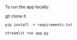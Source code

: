 
To run the app locally:

git clone it

`pip install -r requirements.txt`

`streamlit run app.py`


